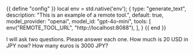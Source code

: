 {{ define "config" }}
local env = std.native('env');
{
    type: "generate_text",
    description: "This is an example of a remote tool.", 
    default: true,
    model_provider: "openai",
    model_id: "gpt-4o-mini",
    tools: [
        env("REMOTE_TOOL_URL", "http://localhost:8088"),
    ],
}
{{ end }}

I will ask two questions. Please answer each one.
How much is 20 USD in JPY now?
How many euros is 3000 JPY?
